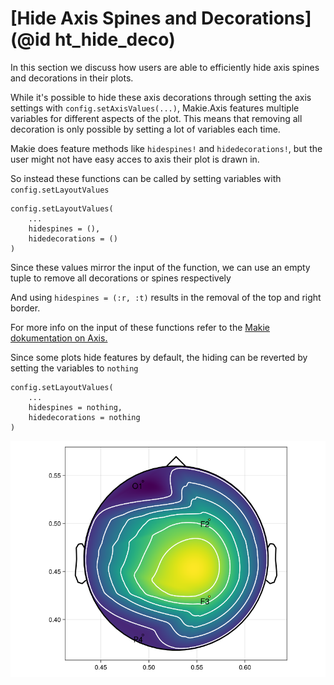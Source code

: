 # [Hide Axis Spines and Decorations](@id ht_hide_deco)

In this section we discuss how users are able to efficiently hide axis spines and decorations in their plots.

While it's possible to hide these axis decorations through setting the axis settings with `config.setAxisValues(...)`, Makie.Axis features multiple variables for different aspects of the plot. This means that removing all decoration is only possible by setting a lot of variables each time.

Makie does feature methods like `hidespines!` and `hidedecorations!`, but the user might not have easy acces to axis their plot is drawn in.

So instead these functions can be called by setting variables with `config.setLayoutValues`

```
config.setLayoutValues(
    ...
    hidespines = (),
    hidedecorations = ()
)
```

Since these values mirror the input of the function, we can use an empty tuple to remove all decorations or spines respectively


And using `hidespines = (:r, :t)` results in the removal of the top and right border.


For more info on the input of these functions refer to the [Makie dokumentation on Axis.](https://makie.juliaplots.org/v0.15.2/examples/layoutables/axis/#hiding_axis_spines_and_decorations)

Since some plots hide features by default, the hiding can be reverted by setting the variables to `nothing`

```
config.setLayoutValues(
    ...
    hidespines = nothing,
    hidedecorations = nothing
)
```


![Topoplot with all axis spines and decorations enabled](../images/spine_topo.png)

